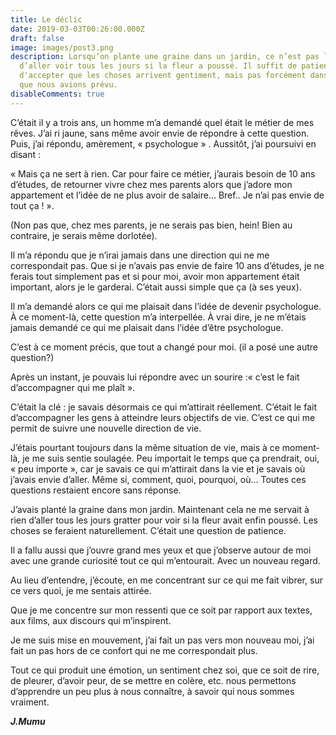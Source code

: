 ```yaml
---
title: Le déclic
date: 2019-03-03T00:26:00.000Z
draft: false
image: images/post3.png
description: Lorsqu’on plante une graine dans un jardin, ce n’est pas la peine
  d’aller voir tous les jours si la fleur a poussé. Il suffit de patienter et
  d'accepter que les choses arrivent gentiment, mais pas forcément dans l'ordre
  que nous avions prévu.
disableComments: true
---
```

C’était il y a trois ans, un homme m’a demandé quel était le métier de mes rêves. J’ai ri jaune, sans même avoir envie de répondre à cette question. Puis, j’ai répondu, amèrement, « psychologue » . Aussitôt, j’ai poursuivi en disant :

« Mais ça ne sert à rien. Car pour faire ce métier, j’aurais besoin de 10 ans d’études, de retourner vivre chez mes parents alors que j’adore mon appartement et l’idée de ne plus avoir de salaire… Bref.. Je n’ai pas envie de tout ça ! ». 

(Non pas que, chez mes parents, je ne serais pas bien, hein! Bien au contraire, je serais même dorlotée).

Il m’a répondu que je n’irai jamais dans une direction qui ne me correspondait pas. Que si je n’avais pas envie de faire 10 ans d’études, je ne ferais tout simplement pas et si pour moi, avoir mon appartement était important, alors je le garderai. C’était aussi simple que ça (à ses yeux).

Il m’a demandé alors ce qui me plaisait dans l’idée de devenir psychologue. À ce moment-là, cette question m’a interpellée. À vrai dire, je ne m’étais jamais demandé ce qui me plaisait dans l’idée d’être psychologue.

C’est à ce moment précis, que tout a changé pour moi. (il a posé une autre question?)

Après un instant, je pouvais lui répondre avec un sourire :« c’est le fait d’accompagner qui me plaît ». 

C’était la clé : je savais désormais ce qui m’attirait réellement. C’était le fait d’accompagner les gens à atteindre leurs objectifs de vie. C’est ce qui me permit de suivre une nouvelle direction de vie. 

J’étais pourtant toujours dans la même situation de vie, mais à ce moment-là, je me suis sentie soulagée. Peu importait le temps que ça prendrait, oui, « peu importe », car je savais ce qui m’attirait dans la vie et je savais où j’avais envie d’aller. Même si, comment, quoi, pourquoi, où… Toutes ces questions restaient encore sans réponse.

J’avais planté la graine dans mon jardin. Maintenant cela ne me servait à rien d’aller tous les jours gratter pour voir si la fleur avait enfin poussé. Les choses se feraient naturellement. C’était une question de patience. 

Il a fallu aussi que j’ouvre grand mes yeux et que j’observe autour de moi avec une grande curiosité tout ce qui m’entourait. Avec un nouveau regard.

Au lieu d’entendre, j’écoute, en me concentrant sur ce qui me fait vibrer, sur ce vers quoi, je me sentais attirée. 

Que je me concentre sur mon ressenti que ce soit par rapport aux textes, aux films, aux discours qui m’inspirent. 

Je me suis mise en mouvement, j’ai fait un pas vers mon nouveau moi, j’ai fait un pas hors de ce confort qui ne me correspondait plus. 

Tout ce qui produit une émotion, un sentiment chez soi, que ce soit de rire, de pleurer, d’avoir peur, de se mettre en colère, etc. nous permettons d’apprendre un peu plus à nous connaître, à savoir qui nous sommes vraiment. 

***J.Mumu***